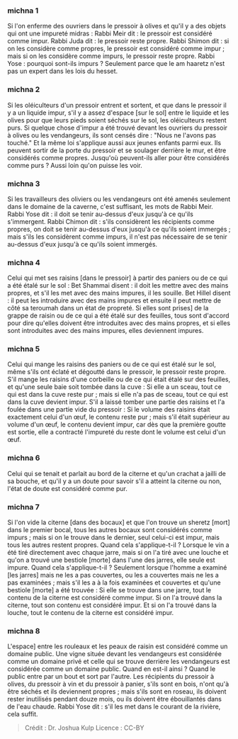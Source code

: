 
### michna 1
Si l'on enferme des ouvriers dans le pressoir à olives et qu'il y a des objets qui ont une impureté midras : Rabbi Meir dit : le pressoir est considéré comme impur. Rabbi Juda dit : le pressoir reste propre. Rabbi Shimon dit : si on les considère comme propres, le pressoir est considéré comme impur ; mais si on les considère comme impurs, le pressoir reste propre. Rabbi Yose : pourquoi sont-ils impurs ?  Seulement parce que le am haaretz n'est pas un expert dans les lois du hesset.

### michna 2
Si les oléiculteurs d'un pressoir entrent et sortent, et que dans le pressoir il y a un liquide impur, s'il y a assez d'espace [sur le sol] entre le liquide et les olives pour que leurs pieds soient séchés sur le sol, les oléiculteurs restent purs. Si quelque chose d'impur a été trouvé devant les ouvriers du pressoir à olives ou les vendangeurs, ils sont censés dire : "Nous ne l'avons pas touché." Et la même loi s'applique aussi aux jeunes enfants parmi eux. Ils peuvent sortir de la porte du pressoir et se soulager derrière le mur, et être considérés comme propres. Jusqu'où peuvent-ils aller pour être considérés comme purs ? Aussi loin qu'on puisse les voir.

### michna 3
Si les travailleurs des oliviers ou les vendangeurs ont été amenés seulement dans le domaine de la caverne, c'est suffisant, les mots de Rabbi Meir. Rabbi Yose dit : il doit se tenir au-dessus d'eux jusqu'à ce qu'ils s'immergent. Rabbi Chimon dit : s'ils considèrent les récipients comme propres, on doit se tenir au-dessus d'eux jusqu'à ce qu'ils soient immergés ; mais s'ils les considèrent comme impurs, il n'est pas nécessaire de se tenir au-dessus d'eux jusqu'à ce qu'ils soient immergés.

### michna 4
Celui qui met ses raisins [dans le pressoir] à partir des paniers ou de ce qui a été étalé sur le sol : Bet Shammai disent : il doit les mettre avec des mains propres, et s'il les met avec des mains impures, il les souille. Bet Hillel disent : il peut les introduire avec des mains impures et ensuite il peut mettre de côté sa teroumah dans un état de propreté. Si elles sont prises] de la grappe de raisin ou de ce qui a été étalé sur des feuilles, tous sont d'accord pour dire qu'elles doivent être introduites avec des mains propres, et si elles sont introduites avec des mains impures, elles deviennent impures.

### michna 5
Celui qui mange les raisins des paniers ou de ce qui est étalé sur le sol, même s'ils ont éclaté et dégoutté dans le pressoir, le pressoir reste propre. S'il mange les raisins d'une corbeille ou de ce qui était étalé sur des feuilles, et qu'une seule baie soit tombée dans la cuve : Si elle a un sceau, tout ce qui est dans la cuve reste pur ; mais si elle n'a pas de sceau, tout ce qui est dans la cuve devient impur. S'il a laissé tomber une partie des raisins et l'a foulée dans une partie vide du pressoir : Si le volume des raisins était exactement celui d'un œuf, le contenu reste pur ; mais s'il était supérieur au volume d'un œuf, le contenu devient impur, car dès que la première goutte est sortie, elle a contracté l'impureté du reste dont le volume est celui d'un œuf.

### michna 6
Celui qui se tenait et parlait au bord de la citerne et qu'un crachat a jailli de sa bouche, et qu'il y a un doute pour savoir s'il a atteint la citerne ou non, l'état de doute est considéré comme pur.

### michna 7
Si l'on vide la citerne [dans des bocaux] et que l'on trouve un sheretz [mort] dans le premier bocal, tous les autres bocaux sont considérés comme impurs ; mais si on le trouve dans le dernier, seul celui-ci est impur, mais tous les autres restent propres. Quand cela s'applique-t-il ? Lorsque le vin a été tiré directement avec chaque jarre, mais si on l'a tiré avec une louche et qu'on a trouvé une bestiole [morte] dans l'une des jarres, elle seule est impure. Quand cela s'applique-t-il ? Seulement lorsque l'homme a examiné [les jarres] mais ne les a pas couvertes, ou les a couvertes mais ne les a pas examinées ; mais s'il les a à la fois examinées et couvertes et qu'une bestiole [morte] a été trouvée : Si elle se trouve dans une jarre, tout le contenu de la citerne est considéré comme impur. Si on l'a trouvé dans la citerne, tout son contenu est considéré impur. Et si on l'a trouvé dans la louche, tout le contenu de la citerne est considéré impur.

### michna 8
L'espace] entre les rouleaux et les peaux de raisin est considéré comme un domaine public. Une vigne située devant les vendangeurs est considérée comme un domaine privé et celle qui se trouve derrière les vendangeurs est considérée comme un domaine public. Quand en est-il ainsi ? Quand le public entre par un bout et sort par l'autre. Les récipients du pressoir à olives, du pressoir à vin et du pressoir à panier, s'ils sont en bois, n'ont qu'à être séchés et ils deviennent propres ; mais s'ils sont en roseau, ils doivent rester inutilisés pendant douze mois, ou ils doivent être ébouillantés dans de l'eau chaude. Rabbi Yose dit : s'il les met dans le courant de la rivière, cela suffit.

>Crédit : Dr. Joshua Kulp
>Licence : CC-BY